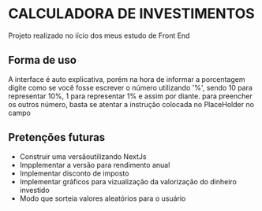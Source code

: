 # CALCULADORA DE INVESTIMENTOS

Projeto realizado no iício dos meus estudo de Front End

## **Forma de uso**
A interface é auto explicativa, porém na hora de informar a porcentagem digite como se você fosse escrever o número utilizando '%', sendo 10 para representar 10%, 1 para representar 1% e assim por diante.
para preencher os outros número, basta se atentar a instrução colocada no PlaceHolder no campo

## **Pretenções futuras**
+ Construir uma versãoutilizando NextJs
+ Impplementar a versão para rendimento anual
+ Implementar disconto de imposto
+ Implementar gráficos para vizualização da valorização do dinheiro investido
+ Modo que sorteia valores aleatórios para o usuário
